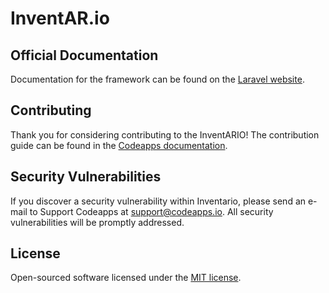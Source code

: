 # InventAR.io

## Official Documentation

Documentation for the framework can be found on the [Laravel website](http://laravel.com/docs).

## Contributing

Thank you for considering contributing to the InventARIO! The contribution guide can be found in the [Codeapps documentation](http://codeapps.io/docs/documentation).

## Security Vulnerabilities

If you discover a security vulnerability within Inventario, please send an e-mail to Support Codeapps at support@codeapps.io. All security vulnerabilities will be promptly addressed.

## License

Open-sourced software licensed under the [MIT license](http://opensource.org/licenses/MIT).
